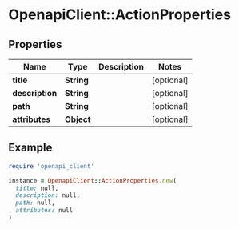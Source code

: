 # OpenapiClient::ActionProperties

## Properties

| Name | Type | Description | Notes |
| ---- | ---- | ----------- | ----- |
| **title** | **String** |  | [optional] |
| **description** | **String** |  | [optional] |
| **path** | **String** |  | [optional] |
| **attributes** | **Object** |  | [optional] |

## Example

```ruby
require 'openapi_client'

instance = OpenapiClient::ActionProperties.new(
  title: null,
  description: null,
  path: null,
  attributes: null
)
```

